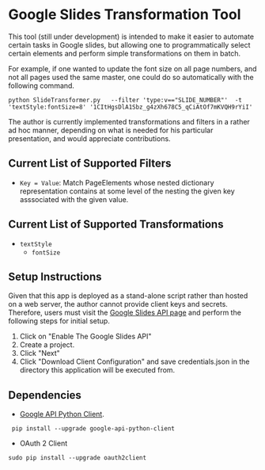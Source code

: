 # Google Slides Transformation Tool

This tool (still under development) is intended to make it easier to automate
certain tasks in Google slides, but allowing one to programmatically select
certain elements and perform simple transformations on them in batch.

For example, if one wanted to update the font size on all page numbers, and not
all pages used the same master, one could do so automatically with the
following command.

    python SlideTransformer.py   --filter 'type:v=="SLIDE_NUMBER"'  -t 'textStyle:fontSize=8' '1CItHgsDlA1Sbz_g4zXh678C5_qCiAtOf7mKVQH9rYiI'


The author is currently implemented transformations and filters in a rather ad
hoc manner, depending on what is needed for his particular presentation, and
would appreciate contributions.

## Current List of Supported Filters

 * `Key = Value`: Match PageElements whose nested dictionary representation
   contains at some level of the nesting the given key asssociated with the
   given value.

## Current List of Supported Transformations

 * `textStyle`
    * `fontSize`


## Setup Instructions

Given that this app is deployed as a stand-alone script rather than hosted on a web server, the author cannot provide client keys and secrets. Therefore, users must visit the [Google Slides API page](https://developers.google.com/slides/quickstart/python) and perform the following steps for initial setup.

1. Click on "Enable The Google Slides API"
2. Create a project.
3. Click "Next"
4. Click "Download Client Configuration" and save credentials.json in the
   directory this application will be executed from.

## Dependencies

 * [Google API Python Client](https://developers.google.com/slides/how-tos/libraries#python).

```
 pip install --upgrade google-api-python-client
```
 * OAuth 2 Client
```
sudo pip install --upgrade oauth2client
```

